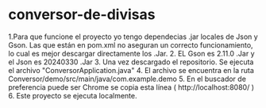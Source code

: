 ﻿# conversor-de-divisas
1.Para que funcione el proyecto yo tengo dependecias .jar locales de Json y Gson. Las que están en pom.xml
no aseguran un correcto funcionamiento, lo cual es mejor descargar directamente los .Jar.
2. EL Gson es 2.11.0 .Jar y el Json es 20240330 .Jar
3. Una vez descargado el repositorio. Se ejecuta el archivo "ConversorApplication.java"
4. El archivo se encuentra en la ruta Conversor/demo/src/main/java/com.example.demo
5. En el buscador de preferencia puede ser Chrome se copia esta línea ( http://localhost:8080/ )
6. Este proyecto se ejecuta localmente.
